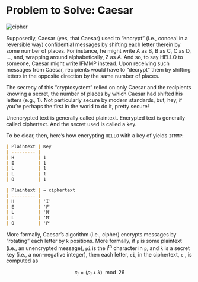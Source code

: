 # Problem to Solve: Caesar

![cipher](https://cs50.harvard.edu/x/2024/psets/2/caesar/cipher.jpg)

Supposedly, Caesar (yes, that Caesar) used to “encrypt” (i.e., conceal in a reversible way) confidential messages by shifting each letter therein by some number of places. For instance, he might write A as B, B as C, C as D, …, and, wrapping around alphabetically, Z as A. And so, to say HELLO to someone, Caesar might write IFMMP instead. Upon receiving such messages from Caesar, recipients would have to “decrypt” them by shifting letters in the opposite direction by the same number of places.

The secrecy of this “cryptosystem” relied on only Caesar and the recipients knowing a secret, the number of places by which Caesar had shifted his letters (e.g., 1). Not particularly secure by modern standards, but, hey, if you’re perhaps the first in the world to do it, pretty secure!

Unencrypted text is generally called plaintext. Encrypted text is generally called ciphertext. And the secret used is called a key.

To be clear, then, here’s how encrypting `HELLO` with a key of 
 yields `IFMMP`:

```markdown
| Plaintext | Key 
| --------- | 
| H         | 1   
| E         | 1   
| L         | 1   
| L         | 1   
| O         | 1   
```
```markdown
| Plaintext | = ciphertext 
| --------- | 
| H         | 'I'
| E         | 'F'
| L         | 'M'
| L         | 'M'
| O         | 'P'
```
More formally, Caesar’s algorithm (i.e., cipher) encrypts messages by “rotating” each letter by `k` positions. More formally, if `p` is
some plaintext (i.e., an unencrypted message), `pi` is the i<sup>th</sup> character in `p`, and `k` is a secret key (i.e., a non-negative integer), then each letter, `ci`, in the ciphertext, `c` , is computed as

$$
c_i = (p_i + k) \mod 26
$$



